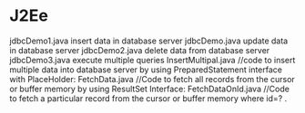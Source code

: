 # J2Ee
jdbcDemo1.java  insert data in database server
jdbcDemo.java update data in database server
jdbcDemo2.java delete data from database server
jdbcDemo3.java  execute multiple queries
InsertMultipal.java //code to insert multiple data into database server by using PreparedStatement interface with PlaceHolder:
FetchData.java  //Code to fetch all records from the cursor or buffer memory by using ResultSet Interface:
FetchDataOnId.java  //Code to fetch a particular record from the cursor or buffer memory where id=? .
